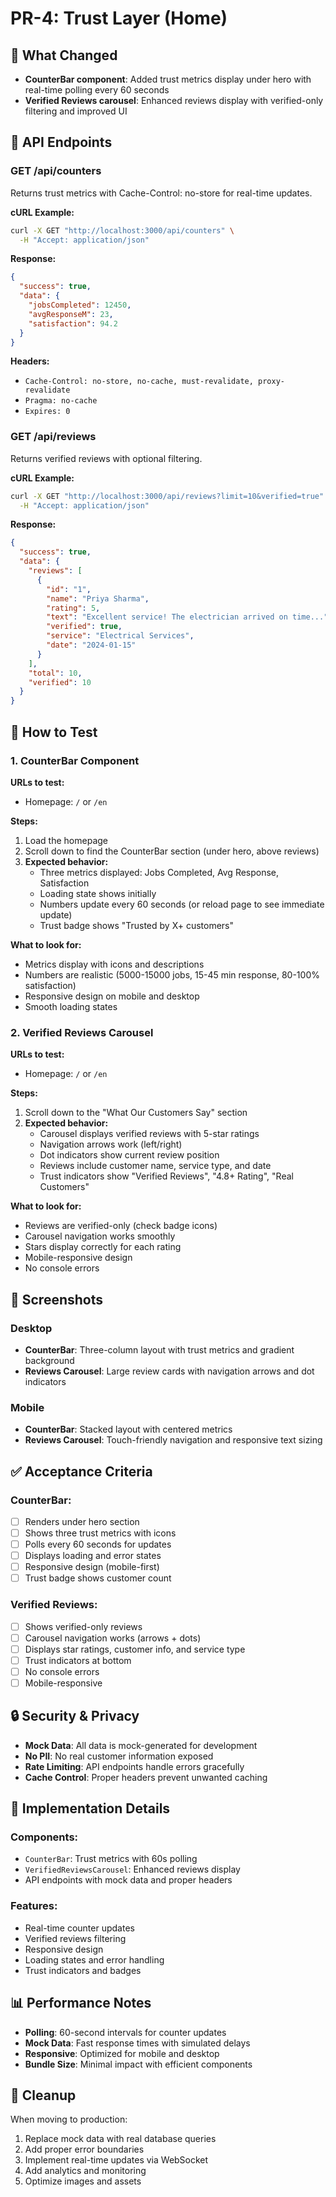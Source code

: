 # PR-4: Trust Layer (Home)

## 🚀 What Changed

- **CounterBar component**: Added trust metrics display under hero with real-time polling every 60 seconds
- **Verified Reviews carousel**: Enhanced reviews display with verified-only filtering and improved UI

## 🔧 API Endpoints

### GET /api/counters
Returns trust metrics with Cache-Control: no-store for real-time updates.

**cURL Example:**
```bash
curl -X GET "http://localhost:3000/api/counters" \
  -H "Accept: application/json"
```

**Response:**
```json
{
  "success": true,
  "data": {
    "jobsCompleted": 12450,
    "avgResponseM": 23,
    "satisfaction": 94.2
  }
}
```

**Headers:**
- `Cache-Control: no-store, no-cache, must-revalidate, proxy-revalidate`
- `Pragma: no-cache`
- `Expires: 0`

### GET /api/reviews
Returns verified reviews with optional filtering.

**cURL Example:**
```bash
curl -X GET "http://localhost:3000/api/reviews?limit=10&verified=true" \
  -H "Accept: application/json"
```

**Response:**
```json
{
  "success": true,
  "data": {
    "reviews": [
      {
        "id": "1",
        "name": "Priya Sharma",
        "rating": 5,
        "text": "Excellent service! The electrician arrived on time...",
        "verified": true,
        "service": "Electrical Services",
        "date": "2024-01-15"
      }
    ],
    "total": 10,
    "verified": 10
  }
}
```

## 🧪 How to Test

### 1. CounterBar Component

**URLs to test:**
- Homepage: `/` or `/en`

**Steps:**
1. Load the homepage
2. Scroll down to find the CounterBar section (under hero, above reviews)
3. **Expected behavior:**
   - Three metrics displayed: Jobs Completed, Avg Response, Satisfaction
   - Loading state shows initially
   - Numbers update every 60 seconds (or reload page to see immediate update)
   - Trust badge shows "Trusted by X+ customers"

**What to look for:**
- Metrics display with icons and descriptions
- Numbers are realistic (5000-15000 jobs, 15-45 min response, 80-100% satisfaction)
- Responsive design on mobile and desktop
- Smooth loading states

### 2. Verified Reviews Carousel

**URLs to test:**
- Homepage: `/` or `/en`

**Steps:**
1. Scroll down to the "What Our Customers Say" section
2. **Expected behavior:**
   - Carousel displays verified reviews with 5-star ratings
   - Navigation arrows work (left/right)
   - Dot indicators show current review position
   - Reviews include customer name, service type, and date
   - Trust indicators show "Verified Reviews", "4.8+ Rating", "Real Customers"

**What to look for:**
- Reviews are verified-only (check badge icons)
- Carousel navigation works smoothly
- Stars display correctly for each rating
- Mobile-responsive design
- No console errors

## 📱 Screenshots

### Desktop
- **CounterBar**: Three-column layout with trust metrics and gradient background
- **Reviews Carousel**: Large review cards with navigation arrows and dot indicators

### Mobile
- **CounterBar**: Stacked layout with centered metrics
- **Reviews Carousel**: Touch-friendly navigation and responsive text sizing

## ✅ Acceptance Criteria

### CounterBar:
- [ ] Renders under hero section
- [ ] Shows three trust metrics with icons
- [ ] Polls every 60 seconds for updates
- [ ] Displays loading and error states
- [ ] Responsive design (mobile-first)
- [ ] Trust badge shows customer count

### Verified Reviews:
- [ ] Shows verified-only reviews
- [ ] Carousel navigation works (arrows + dots)
- [ ] Displays star ratings, customer info, and service type
- [ ] Trust indicators at bottom
- [ ] No console errors
- [ ] Mobile-responsive

## 🔒 Security & Privacy

- **Mock Data**: All data is mock-generated for development
- **No PII**: No real customer information exposed
- **Rate Limiting**: API endpoints handle errors gracefully
- **Cache Control**: Proper headers prevent unwanted caching

## 🚧 Implementation Details

### Components:
- `CounterBar`: Trust metrics with 60s polling
- `VerifiedReviewsCarousel`: Enhanced reviews display
- API endpoints with mock data and proper headers

### Features:
- Real-time counter updates
- Verified reviews filtering
- Responsive design
- Loading states and error handling
- Trust indicators and badges

## 📊 Performance Notes

- **Polling**: 60-second intervals for counter updates
- **Mock Data**: Fast response times with simulated delays
- **Responsive**: Optimized for mobile and desktop
- **Bundle Size**: Minimal impact with efficient components

## 🧹 Cleanup

When moving to production:
1. Replace mock data with real database queries
2. Add proper error boundaries
3. Implement real-time updates via WebSocket
4. Add analytics and monitoring
5. Optimize images and assets
